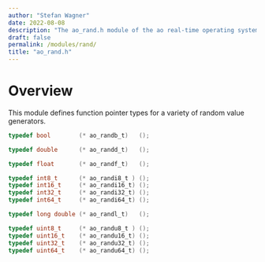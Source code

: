 ```yaml
---
author: "Stefan Wagner"
date: 2022-08-08
description: "The ao_rand.h module of the ao real-time operating system."
draft: false
permalink: /modules/rand/
title: "ao_rand.h"
---
```


# Overview

This module defines function pointer types for a variety of random value generators.

```c
typedef bool        (* ao_randb_t)   ();
```

```c
typedef double      (* ao_randd_t)   ();
```

```c
typedef float       (* ao_randf_t)   ();
```

```c
typedef int8_t      (* ao_randi8_t ) ();
typedef int16_t     (* ao_randi16_t) ();
typedef int32_t     (* ao_randi32_t) ();
typedef int64_t     (* ao_randi64_t) ();
```

```c
typedef long double (* ao_randl_t)   ();
```

```c
typedef uint8_t     (* ao_randu8_t ) ();
typedef uint16_t    (* ao_randu16_t) ();
typedef uint32_t    (* ao_randu32_t) ();
typedef uint64_t    (* ao_randu64_t) ();
```
